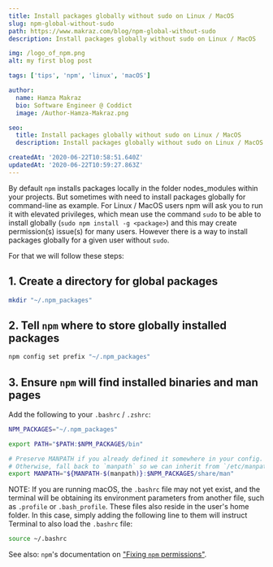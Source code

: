 ```yaml
---
title: Install packages globally without sudo on Linux / MacOS
slug: npm-global-without-sudo
path: https://www.makraz.com/blog/npm-global-without-sudo
description: Install packages globally without sudo on Linux / MacOS

img: /logo_of_npm.png
alt: my first blog post

tags: ['tips', 'npm', 'linux', 'macOS']

author:
  name: Hamza Makraz
  bio: Software Engineer @ Coddict
  image: /Author-Hamza-Makraz.png

seo:
  title: Install packages globally without sudo on Linux / MacOS
  description: Install packages globally without sudo on Linux / MacOS

createdAt: '2020-06-22T10:58:51.640Z'
updatedAt: '2020-06-22T10:59:27.863Z'
---
```


By default `npm` installs packages locally in the folder nodes_modules within your projects.
But sometimes with need to install packages globally for command-line as example.
For Linux / MacOS users npm will ask you to run it with elevated privileges,
which mean use the command `sudo` to be able to install globally (`sudo npm install -g <package>`)
and this may create permission(s) issue(s) for many users.
However there is a way to install packages globally for a given user without `sudo`.

For that we will follow these steps:

## 1. Create a directory for global packages

```sh
mkdir "~/.npm_packages"
```

## 2. Tell `npm` where to store globally installed packages

```sh
npm config set prefix "~/.npm_packages"
```

## 3. Ensure `npm` will find installed binaries and man pages

Add the following to your `.bashrc` / `.zshrc`:

```sh
NPM_PACKAGES="~/.npm_packages"

export PATH="$PATH:$NPM_PACKAGES/bin"

# Preserve MANPATH if you already defined it somewhere in your config.
# Otherwise, fall back to `manpath` so we can inherit from `/etc/manpath`.
export MANPATH="${MANPATH-$(manpath)}:$NPM_PACKAGES/share/man"
```

NOTE: If you are running macOS, the `.bashrc` file may not yet exist, and the terminal will be obtaining its environment parameters from another file, such as `.profile` or `.bash_profile`. These files also reside in the user's home folder. In this case, simply adding the following line to them will instruct Terminal to also load the `.bashrc` file:

```sh
source ~/.bashrc
```

See also: `npm`'s documentation on
["Fixing `npm` permissions"](https://docs.npmjs.com/getting-started/fixing-npm-permissions).
